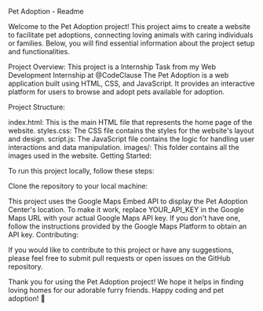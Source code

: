 Pet Adoption - Readme

Welcome to the Pet Adoption project! This project aims to create a website to facilitate pet adoptions, connecting loving animals with caring individuals or families. Below, you will find essential information about the project setup and functionalities.

Project Overview:
This project is a Internship Task from my Web Development Internship at @CodeClause
The Pet Adoption  is a web application built using HTML, CSS, and JavaScript. It provides an interactive platform for users to browse and adopt pets available for adoption.

Project Structure:

index.html: This is the main HTML file that represents the home page of the website.
styles.css: The CSS file contains the styles for the website's layout and design.
script.js: The JavaScript file contains the logic for handling user interactions and data manipulation.
images/: This folder contains all the images used in the website.
Getting Started:

To run this project locally, follow these steps:

Clone the repository to your local machine:

This project uses the Google Maps Embed API to display the Pet Adoption Center's location. To make it work, replace YOUR_API_KEY in the Google Maps URL with your actual Google Maps API key. If you don't have one, follow the instructions provided by the Google Maps Platform to obtain an API key.
Contributing:

If you would like to contribute to this project or have any suggestions, please feel free to submit pull requests or open issues on the GitHub repository.



Thank you for using the Pet Adoption project! We hope it helps in finding loving homes for our adorable furry friends. Happy coding and pet adoption! 🐾
